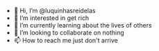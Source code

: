 - 👋 Hi, I’m @luquinhasreidelas
- 👀 I’m interested in get rich
- 🌱 I’m currently learning about the lives of others
- 💞️ I’m looking to collaborate on nothing
- 📫 How to reach me just don't arrive

<!---
luquinhasreidelas/luquinhasreidelas is a ✨ special ✨ repository because its `README.md` (this file) appears on your GitHub profile.
You can click the Preview link to take a look at your changes.
--->
